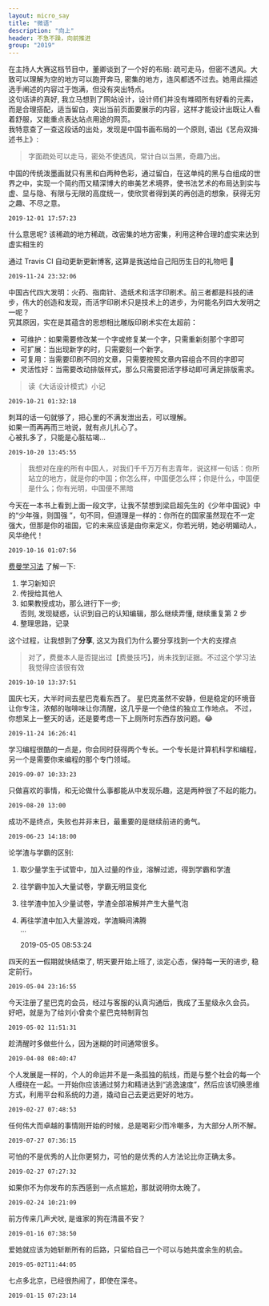 ```yaml
---
layout: micro_say
title: "微语"
description: "向上"
header: 不急不躁，向前推进
group: "2019"
---
```


在主持人大赛这档节目中，董卿谈到了一个好的布局: 疏可走马，但密不透风。大致可以理解为空的地方可以跑开奔马, 密集的地方，连风都透不过去。她用此描述选手阐述的内容过于饱满，但没有突出特点。  
这句话讲的真好, 我立马想到了网站设计，设计师们并没有堆砌所有好看的元素，而是合理搭配，适当留白，突出当前页面要展示的内容，这样才能设计出既让人看着舒服，又能重点表达站点用途的网页。  
我特意查了一查这段话的出处，发现是中国书画布局的一个原则, 语出《艺舟双揖·述书上》:  
> 字面疏处可以走马，密处不使透风，常计白以当黑，奇趣乃出。

中国的传统泼墨画就只有黑和白两种色彩，通过留白，在这单纯的黑与白组成的世界之中，实现一个简约而又精深博大的审美艺术境界，使书法艺术的布局达到实与虚、显与隐、有限与无限的高度统一，使欣赏者得到美的再创造的想象，获得无穷之趣、不尽之意。  

	2019-12-01 17:57:23

什么意思呢? 该稀疏的地方稀疏，改密集的地方密集，利用这种合理的虚实来达到虚实相生的

通过 Travis CI 自动更新更新博客, 这算是我送给自己阳历生日的礼物吧 🤗  

	2019-11-24 23:32:06

中国古代四大发明：火药、指南针、造纸术和活字印刷术。前三者都是科技的进步，伟大的创造和发现，而活字印刷术只是技术上的进步，为何能名列四大发明之一呢？  
究其原因，实在是其蕴含的思想相比雕版印刷术实在太超前：
* 可维护：如果需要修改某一个字或修复某一个字，只需重新刻那个字即可  
* 可扩展：当出现新字的时，只需要刻一个新字。
* 可复用：当需要印刷不同的文章，只需要按照文章内容组合不同的字即可  
* 灵活性好：当需要改动排版样式，那么只需要把活字移动即可满足排版需求。

> 读《大话设计模式》小记  

	2019-10-21 01:32:18

刺耳的话一句就够了，把心里的不满发泄出去，可以理解。  
如果一而再再而三地说，就有点儿扎心了。  
心被扎多了，只能是心脏枯竭…  

	2019-10-20 13:45:55

> 我想对在座的所有中国人，对我们千千万万有志青年，说这样一句话：你所站立的地方，就是你的中国；你怎么样，中国便怎么样；你是什么，中国便是什么；你有光明，中国便不黑暗

今天在一本书上看到上面一段文字，让我不禁想到梁启超先生的《少年中国说》中的“少年强，则国强
”，句不同，但道理是一样的：你所在的国家虽然现在不一定强大，但那是你的祖国，它的未来应该是由你来定义，你若光明，她必明媚动人，风华绝代！  

	2019-10-16 01:07:56

[费曼学习法](https://wiki.mbalib.com/wiki/%E8%B4%B9%E6%9B%BC%E5%AD%A6%E4%B9%A0%E6%B3%95) 了解一下:   
1. 学习新知识  
2. 传授给其他人  
3. 如果教授成功，那么进行下一步;  
    否则, 发现疑惑，认识到自己的认知编辑，那么继续弄懂, 继续重复第 2 步  
4. 整理思路，记录  

这个过程，让我想到了**分享**, 这又为我们为什么要分享找到一个大的支撑点

> 对了，费曼本人是否提出过【费曼技巧】，尚未找到证据。不过这个学习法我觉得应该很有效

	2019-10-10 13:37:51

国庆七天，大半时间去星巴克看东西了。
星巴克虽然不安静，但是稳定的环境音让你专注，浓郁的咖啡味让你清醒，这几乎是一个绝佳的独立工作地点。
不过，你想呆上一整天的话，还是要考虑一下上厕所时东西存放问题。😂

	2019-11-24 16:26:41


学习编程很酷的一点是，你会同时获得两个专长。一个专长是计算机科学和编程，另一个是需要你来编程的那个专门领域。  

	2019-09-07 10:33:23

只做喜欢的事情，和无论做什么事都能从中发现乐趣，这是两种很了不起的能力。

	2019-08-20 13:00

成功不是终点，失败也并非末日，最重要的是继续前进的勇气。

	2019-06-23 14:18:00

论学渣与学霸的区别:  
1. 取少量学生于试管中，加入过量的作业，溶解过滤，得到学霸和学渣  
2. 往学霸中加入大量试卷，学霸无明显变化  
3. 往学渣中加入少量试卷，学渣全部溶解并产生大量气泡  
4. 再往学渣中加入大量游戏，学渣瞬间沸腾  
...  

	2019-05-05 08:53:24

四天的五一假期就快结束了, 明天要开始上班了, 淡定心态，保持每一天的进步, 稳定前行。  

	2019-05-04 23:16:55

今天注册了星巴克的会员，经过与客服的认真沟通后，我成了玉星级永久会员。  
好吧，就是为了给刘小曾卖个星巴克特制背包  

	2019-05-02 11:51:31

趁清醒时多做些什么，因为迷糊的时间通常很多。  

	2019-04-08 08:40:47

个人发展是一样的，个人的命运并不是一条孤独的航线，而是与整个社会的每一个人缠绕在一起。一开始你应该通过努力和精进达到“逃逸速度”，然后应该切换思维方式，利用平台和系统的力道，撬动自己去更远更好的地方。  

	2019-02-27 07:48:53

任何伟大而卓越的事情刚开始的时候，总是喝彩少而冷嘲多，为大部分人所不解。  

	2019-07-27 07:36:15

可怕的不是优秀的人比你更努力，可怕的是优秀的人方法论比你正确太多。  

	2019-02-27 07:27:32

如果你不为你发布的东西感到一点点尴尬，那就说明你太晚了。  

	2019-02-24 10:21:09

前方传来几声犬吠, 是谁家的狗在清晨不安？  

	2019-01-16 07:38:50

爱她就应该为她斩断所有的后路，只留给自己一个可以与她共度余生的机会。  

	2019-05-02T11:44:05

七点多北京，已经很热闹了，即使在深冬。  

	2019-01-15 07:23:14

